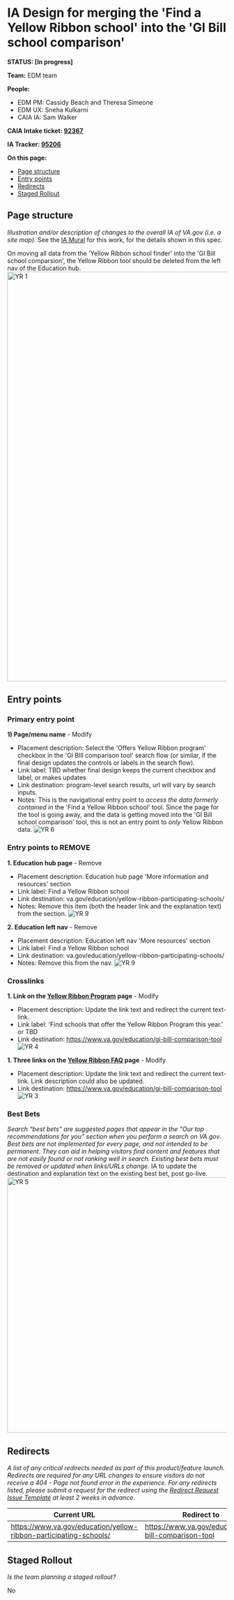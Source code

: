 # IA Design for merging the 'Find a Yellow Ribbon school' into the 'GI Bill school comparison'
**STATUS: [In progress]**

**Team:** EDM team

**People:**
- EDM PM: Cassidy Beach and Theresa Simeone
- EDM UX: Sneha Kulkarni
- CAIA IA: Sam Walker

**CAIA Intake ticket: [92367](https://github.com/department-of-veterans-affairs/va.gov-team/issues/92367)**

**IA Tracker: [95206](https://github.com/department-of-veterans-affairs/va.gov-team/issues/95206)** 

**On this page:**
- [Page structure](#map)
- [Entry points](#nav)
- [Redirects](#redirects)
- [Staged Rollout](#stagedrollout)

## <a name="map"></a>Page structure<br>
*Illustration and/or description of changes to the overall IA of VA.gov (i.e. a site map).* 
See the [IA Mural](https://app.mural.co/t/departmentofveteransaffairs9999/m/departmentofveteransaffairs9999/1726160591523/80254437f9b1756df32f7e73ba96ad8fd6bfbdc4?sender=u40d6eca98d1446001ef20655) for this work, for the details shown in this spec.

On moving all data from the 'Yellow Ribbon school finder' into the 'GI Bill school comparsion', the Yellow Ribbon tool should be deleted from the left nav of the Education hub.
<img width="939" alt="YR 1" src="https://github.com/user-attachments/assets/a9be2a6e-91a5-45e1-9a82-77e995f8e739">


## <a name="nav"></a>Entry points <br>

### Primary entry point

**1) Page/menu name** - Modify
- Placement description: Select the 'Offers Yellow Ribbon program' checkbox in the 'GI BIll comparison tool' search flow (or similar, if the final design updates the controls or labels in the search flow).
- Link label: TBD whether final design keeps the current checkbox and label, or makes updates
- Link destination: program-level search results, url will vary by search inputs.
- Notes: This is the navigational entry point to *access the data formerly contained in* the 'Find a Yellow Ribbon school' tool. Since the page for the tool is going away, and the data is getting moved into the 'GI Bill school comparison' tool, this is not an entry point to *only* Yellow Ribbon data.
![YR 6](https://github.com/user-attachments/assets/56d590ce-097d-43c9-8b56-b7622950be65)

### Entry points to REMOVE

**1. Education hub page** - Remove
- Placement description: Education hub page 'More information and resources' section
- Link label: Find a Yellow Ribbon school
- Link destination: va.gov/education/yellow-ribbon-participating-schools/
- Notes: Remove this item (both the header link and the explanation text) from the section.
![YR 9](https://github.com/user-attachments/assets/b1e0d530-0052-496e-829b-a0cbb75d1e3e)

**2. Education left nav** - Remove
- Placement description: Education left nav 'More resources' section
- Link label: Find a Yellow Ribbon school
- Link destination: va.gov/education/yellow-ribbon-participating-schools/
- Notes: Remove this from the nav.
![YR 9](https://github.com/user-attachments/assets/b411f46e-cc38-4574-9c32-1ea30da3e592)

### Crosslinks

**1. Link on the [Yellow Ribbon Program](https://www.va.gov/education/about-gi-bill-benefits/post-9-11/yellow-ribbon-program/) page** - Modify
- Placement description: Update the link text and redirect the current text-link. 
- Link label: 'Find schools that offer the Yellow Ribbon Program this year.' or TBD
- Link destination: https://www.va.gov/education/gi-bill-comparison-tool
![YR 4](https://github.com/user-attachments/assets/04090a8e-8ca6-4463-b3a5-814eb2cd5133)


**1. Three links on the [Yellow Ribbon FAQ](https://www.va.gov/resources/yellow-ribbon-program-faqs/) page** - Modify
- Placement description: Update the link text and redirect the current text-link. Link description could also be updated.
- Link destination: https://www.va.gov/education/gi-bill-comparison-tool
![YR 3](https://github.com/user-attachments/assets/d46adba3-e6b5-43db-87ab-08eeee1a05bd)


 
### <a name="bestbets"></a>Best Bets<br>
*Search “best bets” are suggested pages that appear in the “Our top recommendations for you” section when you perform a search on VA.gov. Best bets are not implemented for every page, and not intended to be permanent.  They can aid in helping visitors find content and features that are not easily found or not ranking well in search. Existing best bets must be removed or updated when links/URLs change.*
IA to update the destination and explanation text on the existing best bet, post go-live.
<img width="586" alt="YR 5" src="https://github.com/user-attachments/assets/adcacd49-6e44-479c-8f1d-2d9c88158612">


## <a name="redirects"></a>Redirects <br>
*A list of any critical redirects needed as part of this product/feature launch. Redirects are required for any URL changes to ensure visitors do not receive a 404 - Page not found error in the experience. For any redirects listed, please submit a request for the redirect using the [Redirect Request Issue Template](https://github.com/department-of-veterans-affairs/va.gov-team/issues/new?assignees=sjcwalker%2C+kristinoletmuskat%2C+strelichl%2C+FranECross&labels=sitewide+CAIA%2C+Sitewide+IA%2C+Public+Websites%2C+VA.gov+frontend%2C+Redirect+request&projects=&template=redirect-request.md&title=Redirect+Request) at least 2 weeks in advance.*  


Current URL | Redirect to | Notes
--- | --- | ---
https://www.va.gov/education/yellow-ribbon-participating-schools/ | https://www.va.gov/education/gi-bill-comparison-tool | 
 


## <a name="stagedrollout"></a>Staged Rollout<br>
*Is the team planning a staged rollout?*

No
